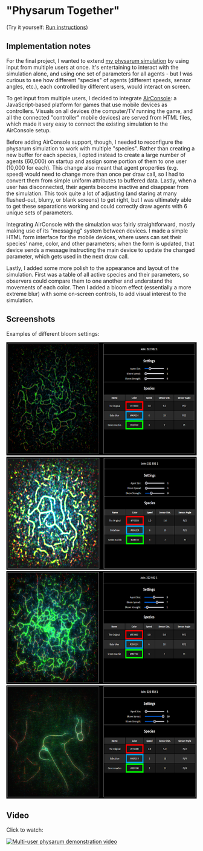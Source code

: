 # "Physarum Together" #

(Try it yourself: [Run instructions](https://github.com/m-d-jo/cs-420x-demos/tree/main/final/run-instructions.md))

## Implementation notes ##

For the final project, I wanted to extend [my physarum simulation](https://m-d-jo-a4-physarum.netlify.app/) by using input from multiple users at once.  It's entertaining to interact with the simulation alone, and using one set of parameters for all agents - but I was curious to see how different "species" of agents (different speeds, sensor angles, etc.), each controlled by different users, would interact on screen.

To get input from multiple users, I decided to integrate [AirConsole](https://developers.airconsole.com/): a JavaScript-based platform for games that use mobile devices as controllers.  Visuals on all devices (the computer/TV running the game, and all the connected "controller" mobile devices) are served from HTML files, which made it very easy to connect the existing simulation to the AirConsole setup.

Before adding AirConsole support, though, I needed to reconfigure the physarum simulation to work with multiple "species".  Rather than creating a new buffer for each species, I opted instead to create a large number of agents (60,000) on startup and assign some portion of them to one user (10,000 for each).  This change also meant that agent properties (e.g. speed) would need to change more than once per draw call, so I had to convert them from simple uniform attributes to buffered data.  Lastly, when a user has disconnected, their agents become inactive and disappear from the simulation.  This took quite a lot of adjusting (and staring at many flushed-out, blurry, or blank screens) to get right, but I was ultimately able to get these separations working and could correctly draw agents with 6 unique sets of parameters.

Integrating AirConsole with the simulation was fairly straightforward, mostly making use of its "messaging" system between devices.  I made a simple HTML form interface for the mobile devices, where users can set their species' name, color, and other parameters; when the form is updated, that device sends a message instructing the main device to update the changed parameter, which gets used in the next draw call.

Lastly, I added some more polish to the appearance and layout of the simulation.  First was a table of all active species and their parameters, so observers could compare them to one another and understand the movements of each color.  Then I added a bloom effect (essentially a more extreme blur) with some on-screen controls, to add visual interest to the simulation.

## Screenshots ##

Examples of different bloom settings:

<img src="assets/final-01.png" height="300">

<img src="assets/final-02.png" height="300">

<img src="assets/final-03.png" height="300">

<img src="assets/final-04.png" height="300">

## Video ##

Click to watch:

[![Multi-user physarum demonstration video](https://img.youtube.com/vi/78ts61Z2MoWc/maxresdefault.jpg)](https://youtu.be/8ts61Z2MoWc)
